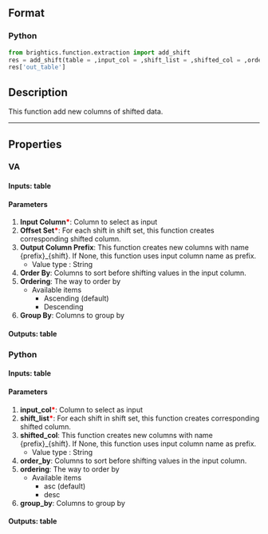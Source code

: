 ## Format
### Python
```python
from brightics.function.extraction import add_shift
res = add_shift(table = ,input_col = ,shift_list = ,shifted_col = ,order_by = ,ordering = ,group_by = )
res['out_table']
```

## Description
This function add new columns of shifted data.

---

## Properties
### VA
#### Inputs: table

#### Parameters
1. **Input Column**<b style="color:red">*</b>: Column to select as input
2. **Offset Set**<b style="color:red">*</b>: For each shift in shift set, this function creates corresponding shifted column.
3. **Output Column Prefix**: This function creates new columns with name {prefix}_{shift}. If None, this function uses input column name as prefix.
   - Value type : String
4. **Order By**: Columns to sort before shifting values in the input column.
5. **Ordering**: The way to order by
   - Available items
      - Ascending (default)
      - Descending
6. **Group By**: Columns to group by

#### Outputs: table

### Python
#### Inputs: table

#### Parameters
1. **input_col**<b style="color:red">*</b>: Column to select as input
2. **shift_list**<b style="color:red">*</b>: For each shift in shift set, this function creates corresponding shifted column.
3. **shifted_col**: This function creates new columns with name {prefix}_{shift}. If None, this function uses input column name as prefix.
   - Value type : String
4. **order_by**: Columns to sort before shifting values in the input column.
5. **ordering**: The way to order by
   - Available items
      - asc (default)
      - desc
6. **group_by**: Columns to group by

#### Outputs: table

